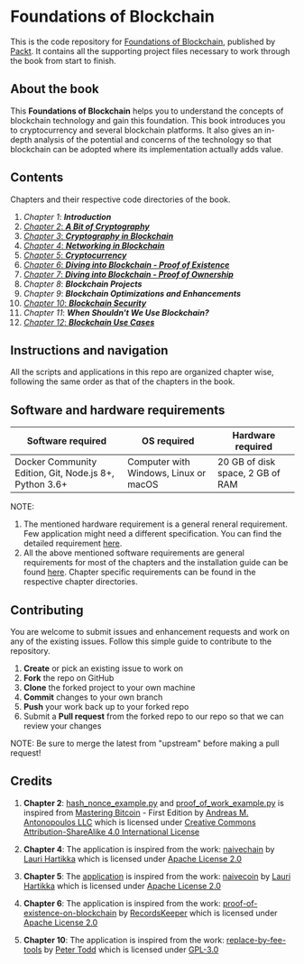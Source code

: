 # Foundations of Blockchain
This is the code repository for [Foundations of Blockchain](https://packtpub.com/big-data-and-business-intelligence/foundations-blockchain), published by [Packt](https://www.packtpub.com). It contains all the supporting project files necessary to work through the book from start to finish.

## About the book

This **Foundations of Blockchain** helps you to understand the concepts of blockchain technology and gain
this foundation. This book introduces you to cryptocurrency and several blockchain
platforms. It also gives an in-depth analysis of the potential and concerns of the technology
so that blockchain can be adopted where its implementation actually adds value.

## Contents

Chapters and their respective code directories of the book.

 1. *Chapter 1*: ***Introduction***
 2. [*Chapter 2*: ***A Bit of Cryptography***](./chapter02)
 3. [*Chapter 3*: ***Cryptography in Blockchain***](./chapter03)
 4. [*Chapter 4*: ***Networking in Blockchain***](./chapter04)
 5. [*Chapter 5*: ***Cryptocurrency***](./chapter05)
 6. [*Chapter 6*: ***Diving into Blockchain - Proof of Existence***](./chapter06)
 7. [*Chapter 7*: ***Diving into Blockchain - Proof of Ownership***](./chapter07)
 8. *Chapter 8*: ***Blockchain Projects***
 9. *Chapter 9*: ***Blockchain Optimizations and Enhancements***
 10. [*Chapter 10*: ***Blockchain Security***](./chapter10)
 11. *Chapter 11*: ***When Shouldn't We Use Blockchain?***
 12. [*Chapter 12*: ***Blockchain Use Cases***](./chapter12)
 


## Instructions and navigation

All the scripts and applications in this repo are organized chapter wise, following the same order as that of the chapters in the book.


## Software and hardware requirements

| Software required | OS required | Hardware required | 
| ----------------- | ----------- | ----------------- |
| Docker Community Edition, Git, Node.js 8+, Python 3.6+ | Computer with Windows, Linux or macOS | 20 GB of disk space, 2 GB of RAM |

NOTE:
1. The mentioned hardware requirement is a general reneral requirement. Few application might need a different specification. You can find the detailed requirement [here](./prerequisites/software-hardware-req.md).
2. All the above mentioned software requirements are general requirements for most of the chapters and the installation guide can be 
found [here](./prerequisites). Chapter specific requirements can be found in the respective chapter directories.

## Contributing

You are welcome to submit issues and enhancement requests and work on any of the existing issues. Follow this simple guide to contribute to the repository.

 1. **Create** or pick an existing issue to work on
 2. **Fork** the repo on GitHub
 3. **Clone** the forked project to your own machine
 4. **Commit** changes to your own branch
 5. **Push** your work back up to your forked repo
 6. Submit a **Pull request** from the forked repo to our repo so that we can review your changes

NOTE: Be sure to merge the latest from "upstream" before making a pull request!

## Credits

 1. **Chapter 2**: [hash_nonce_example.py](./chapter03/hash_nonce_example.py) and [proof_of_work_example.py](./chapter03/proof_of_work_example.py) is inspired from [Mastering Bitcoin](https://github.com/bitcoinbook/bitcoinbook) - First Edition
                by [Andreas M. Antonopoulos LLC](http://antonopoulos.com/) which is
                    licensed under [Creative Commons Attribution-ShareAlike 4.0
                    International License](http://creativecommons.org/licenses/by-sa/4.0/)
                    
 2. **Chapter 4**: The application is inspired from the work: [naivechain](https://github.com/lhartikk/naivechain) by [Lauri Hartikka](https://github.com/lhartikk/) which is
                                   licensed under [Apache License 2.0](https://www.apache.org/licenses/LICENSE-2.0)
                                   
 3. **Chapter 5**: The [application](./chapter05/cryptocurrency_application/) is inspired from the work: [naivecoin](https://github.com/lhartikk/naivecoin) by [Lauri Hartikka](https://github.com/lhartikk/) which is
                                                                                                             licensed under [Apache License 2.0](https://www.apache.org/licenses/LICENSE-2.0)            
                                                                                                             
 4. **Chapter 6**: The application is inspired from the work: [proof-of-existence-on-blockchain](https://github.com/RecordsKeeper/proof-of-existence-on-blockchain) by [RecordsKeeper](https://github.com/RecordsKeeper) which is
                                                                                                                           licensed under [Apache License 2.0](https://www.apache.org/licenses/LICENSE-2.0)            
 5. **Chapter 10**: The application is inspired from the work: [replace-by-fee-tools](https://github.com/petertodd/replace-by-fee-tools/blob/master/doublespend.py) by [Peter Todd](https://github.com/petertodd) which is
                licensed under [GPL-3.0](https://www.gnu.org/licenses/gpl-3.0.en.html)
                                                                                                                                              
                                                                                                                                              
